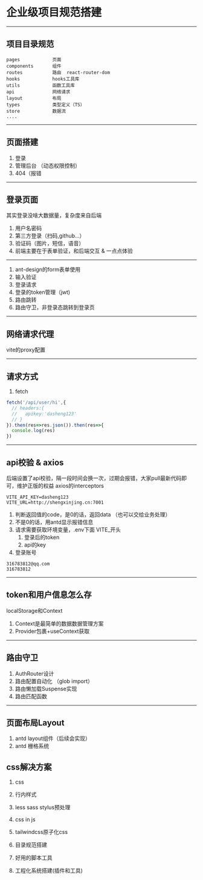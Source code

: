 # 企业级项目规范搭建


---

## 项目目录规范
```
pages            页面
components       组件
routes           路由  react-router-dom
hooks            hooks工具库
utils            函数工具库
api              网络请求
layout           布局
types            类型定义（TS）
store            数据流
....

```

---

## 页面搭建
1. 登录
2. 管理后台 （动态权限控制）
3. 404（报错

---

## 登录页面

其实登录没啥大数据量，复杂度来自后端

1. 用户名密码
2. 第三方登录（扫码,github...）
3. 验证码（图片，短信，语音）
4. 前端主要在于表单验证，和后端交互 & 一点点体验

---

1. ant-design的form表单使用
2. 输入验证
3. 登录请求
4. 登录的token管理（jwt)
5. 路由跳转
6. 路由守卫，非登录态跳转到登录页

---
## 网络请求代理

vite的proxy配置

---

##  请求方式

1. fetch

```javascript
fetch('/api/user/hi',{
  // headers:{
  //   apikey:'dasheng123'
  // }
}).then(res=>res.json()).then(res=>{
  console.log(res)
})

```

---

## api校验 & axios
后端设置了api校验，隔一段时间会换一次，过期会报错，大家pull最新代码即可，维护正版的权益
axios的interceptors

```
VITE_API_KEY=dasheng123
VITE_URL=http://shengxinjing.cn:7001
```

1. 判断返回值的code，是0的话，返回data （也可以交给业务处理）
2. 不是0的话，用antd显示报错信息
3. 请求需要获取环境变量，.env下面 VITE_开头
   1. 登录后的token
   2. api的key
4. 登录账号

```
316783812@qq.com
316783812
```

---

## token和用户信息怎么存
localStorage和Context

1. Context是最简单的数据数据管理方案
2. Provider包裹+useContext获取


--- 
## 路由守卫
1. AuthRouter设计
2. 路由配置自动化 （glob import）
3. 路由懒加载Suspense实现
4. 路由匹配函数

---

## 页面布局Layout

1. antd layout组件（后续会实现）
2. antd 栅格系统

## css解决方案

1. css
2. 行内样式
3. less sass stylus预处理
4. css in js
5. tailwindcss原子化css




6. 目录规范搭建 
7. 好用的脚本工具
8. 工程化系统搭建(插件和工具)

